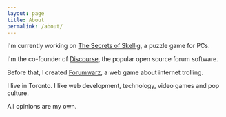 ```yaml
---
layout: page
title: About
permalink: /about/
---
```


I'm currently working on [The Secrets of Skellig](https://secretsofskellig.com), a puzzle game for PCs.

I'm the co-founder of [Discourse](https://discourse.org), the popular open source forum software.

Before that, I created [Forumwarz](https://forumwarz.com), a web game about internet trolling.

I live in Toronto. I like web development, technology, video games and pop culture.

All opinions are my own.
